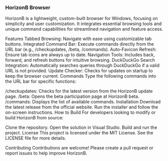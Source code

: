 ### HorizonB Browser ###
HorizonB is a lightweight, custom-built browser for Windows, focusing on simplicity and user customization. It integrates essential browsing tools and unique command capabilities for streamlined navigation and feature access.

Features
Tabbed Browsing: Navigate with ease using customizable tab buttons.
Integrated Command Bar: Execute commands directly from the URL bar (e.g., /checkupdates, /beta, /commands).
Auto-Favicon Refresh: Ensure tab icons are always up to date.
Navigation Tools: Includes back, forward, and refresh buttons for intuitive browsing.
DuckDuckGo Search Integration: Automatically searches queries through DuckDuckGo if a valid URL is not provided.
Update Checker: Checks for updates on startup to keep the browser current.
Commands
Type the following commands into the URL bar for specific functions:

/checkupdates: Checks for the latest version from the HorizonB update page.
/beta: Opens the beta participation page at HorizonB beta.
/commands: Displays the list of available commands.
Installation
Download the latest release from the official website.
Run the installer and follow the on-screen instructions.
How to Build
For developers looking to modify or build HorizonB from source:

Clone the repository.
Open the solution in Visual Studio.
Build and run the project.
License
This project is licensed under the MIT License. See the LICENSE file for more details.

Contributing
Contributions are welcome! Please create a pull request or report issues to help improve HorizonB.
